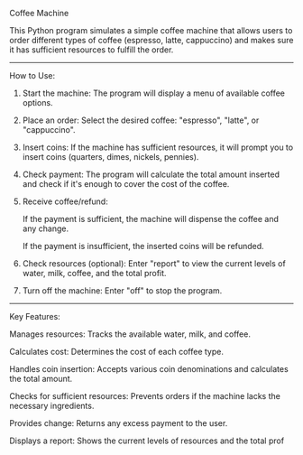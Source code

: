Coffee Machine

This Python program simulates a simple coffee machine that allows users to order different types of coffee (espresso, latte, cappuccino) and makes sure it has sufficient resources to fulfill the order.
**************************************************
How to Use:

1. Start the machine: The program will display a menu of available coffee options.

2. Place an order: Select the desired coffee: "espresso", "latte", or "cappuccino".

3. Insert coins: If the machine has sufficient resources, it will prompt you to insert coins (quarters, dimes, nickels, pennies).

4. Check payment: The program will calculate the total amount inserted and check if it's enough to cover the cost of the coffee.

5. Receive coffee/refund:
   
      If the payment is sufficient, the machine will dispense the coffee and any change.
   
      If the payment is insufficient, the inserted coins will be refunded.
   
6. Check resources (optional): Enter "report" to view the current levels of water, milk, coffee, and the total profit.

7. Turn off the machine: Enter "off" to stop the program.
**************************************************
Key Features:

Manages resources: Tracks the available water, milk, and coffee.

Calculates cost: Determines the cost of each coffee type.

Handles coin insertion: Accepts various coin denominations and calculates the total amount.

Checks for sufficient resources: Prevents orders if the machine lacks the necessary ingredients.

Provides change: Returns any excess payment to the user.

Displays a report: Shows the current levels of resources and the total prof
